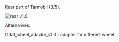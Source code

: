 Rear part of Tarmobil (3/5).

![rear_v1.0](https://github.com/jano305/tarmobil/blob/main/_media/rear_v1.0.jpg?raw=true)

Alternatives:

f13a1_wheel_adaptor_v1.0 - adapter for different wheel
